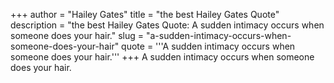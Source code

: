 +++
author = "Hailey Gates"
title = "the best Hailey Gates Quote"
description = "the best Hailey Gates Quote: A sudden intimacy occurs when someone does your hair."
slug = "a-sudden-intimacy-occurs-when-someone-does-your-hair"
quote = '''A sudden intimacy occurs when someone does your hair.'''
+++
A sudden intimacy occurs when someone does your hair.
